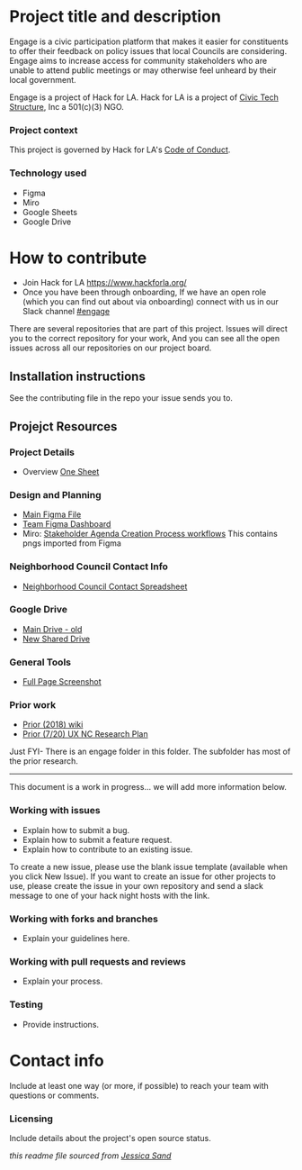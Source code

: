 # Project title and description

Engage is a civic participation platform that makes it easier for constituents to offer their feedback on policy issues that local Councils are considering. Engage aims to increase access for community stakeholders who are unable to attend public meetings or may otherwise feel unheard by their local government.

Engage is a project of Hack for LA. Hack for LA is a project of [Civic Tech Structure](https://www.civictechstructure.org/), Inc a 501(c)(3) NGO. 

### Project context

This project is governed by Hack for LA's [Code of Conduct](https://www.hackforla.org/code-of-conduct/).

### Technology used
- Figma
- Miro
- Google Sheets
- Google Drive

# How to contribute
- Join Hack for LA https://www.hackforla.org/
- Once you have been through onboarding, If we have an open role (which you can find out about via onboarding) connect with us in our Slack channel [#engage](https://hackforla.slack.com/archives/C6JBH478W)

There are several repositories that are part of this project.  Issues will direct you to the correct repository for your work, And you can see all the open issues across all our repositories on our project board.


## Installation instructions

See the contributing file in the repo your issue sends you to.

## Projejct Resources

### Project Details
- Overview [One Sheet](https://docs.google.com/document/d/1Z8TZKnh4n9LNTe6WaEqb4rKI8cb3pMIEnVtabqSrMk8)

### Design and Planning 
- [Main Figma File](https://www.figma.com/file/lcq2vhfqvM77DVDINfBdUQ/Engage-1?node-id=1%3A2)
- [Team Figma Dashboard](https://www.figma.com/files/project/29576025/Engage-Figma-file?fuid=966519326933231162)
- Miro: [Stakeholder Agenda Creation Process workflows](https://miro.com/app/board/o9J_lS-vI3g=/) This contains pngs imported from Figma

### Neighborhood Council Contact Info
- [Neighborhood Council Contact Spreadsheet](https://docs.google.com/spreadsheets/d/1k0MC16A6n5rvSEXc_WGP3KnLJT0zmYl_dvhE8oEipk0/edit?usp=sharing)

### Google Drive
- [Main Drive - old](https://drive.google.com/drive/folders/1rSrFjlzgJqJOIC4DMrANLj4tC0_ZJ3so?usp=sharing)
- [New Shared Drive](https://drive.google.com/drive/folders/1xx9MvmXtD2xHxRN4ubk4dGcSqQdtrUoL?usp=sharing)

### General Tools
- [Full Page Screenshot](https://chrome.google.com/webstore/detail/gofullpage-full-page-scre/fdpohaocaechififmbbbbbknoalclacl?hl=en)

### Prior work
- [Prior (2018) wiki](https://github.com/hackla-engage/Engage-Product-Documentation/wiki)
- [Prior (7/20) UX NC Research Plan](https://docs.google.com/document/d/1_6shJLJwMnif5x0r2qJXG09G5SR1fPFtxqzS9g6OqmE/edit?usp=sharing)

Just FYI- There is an engage folder in this folder. The subfolder has most of the prior research.

---

This document is a work in progress... we will add more information below.


### Working with issues

- Explain how to submit a bug.
- Explain how to submit a feature request.
- Explain how to contribute to an existing issue.

To create a new issue, please use the blank issue template (available when you click New Issue).  If you want to create an issue for other projects to use, please create the issue in your own repository and send a slack message to one of your hack night hosts with the link.


### Working with forks and branches

- Explain your guidelines here.


### Working with pull requests and reviews

- Explain your process.


### Testing

- Provide instructions.



# Contact info

Include at least one way (or more, if possible) to reach your team with questions or comments.


### Licensing

Include details about the project's open source status.

*this readme file sourced from [Jessica Sand](http://jessicasand.com/other-stuff/just-enough-docs/)*
